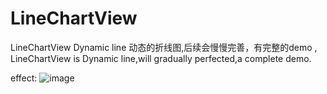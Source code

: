 LineChartView
=============

LineChartView  Dynamic line     动态的折线图,后续会慢慢完善，有完整的demo ,
LineChartView is Dynamic line,will gradually perfected,a complete demo.


effect:
![image](https://raw.githubusercontent.com/pangzaifei/LineChartView/master/LineChartView/effice_picture/m.jpg)
